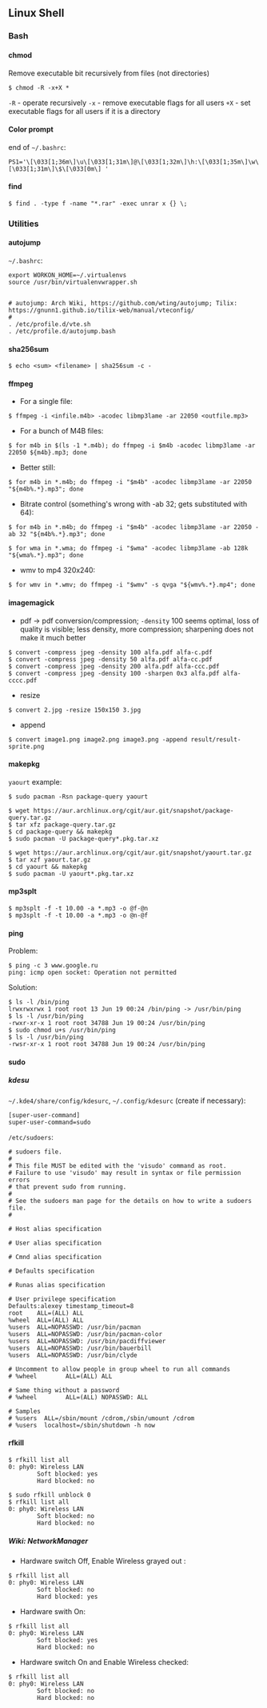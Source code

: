 ## Linux Shell
### Bash

#### chmod

Remove executable bit recursively from files (not directories)

`$ chmod -R -x+X *`

`-R` - operate recursively
`-x` - remove executable flags for all users
`+X` - set executable flags for all users if it is a directory

#### Color prompt

end of `~/.bashrc`:

`PS1='\[\033[1;36m\]\u\[\033[1;31m\]@\[\033[1;32m\]\h:\[\033[1;35m\]\w\[\033[1;31m\]\$\[\033[0m\] '`

#### find

`$ find . -type f -name "*.rar" -exec unrar x {} \;`

### Utilities
#### autojump
`~/.bashrc`:
```
export WORKON_HOME=~/.virtualenvs
source /usr/bin/virtualenvwrapper.sh


# autojump: Arch Wiki, https://github.com/wting/autojump; Tilix: https://gnunn1.github.io/tilix-web/manual/vteconfig/
#
. /etc/profile.d/vte.sh
. /etc/profile.d/autojump.bash

```
#### sha256sum
```
$ echo <sum> <filename> | sha256sum -c -
```

#### ffmpeg

- For a single file:
```
$ ffmpeg -i <infile.m4b> -acodec libmp3lame -ar 22050 <outfile.mp3>
```
- For a bunch of M4B files:
```
$ for m4b in $(ls -1 *.m4b); do ffmpeg -i $m4b -acodec libmp3lame -ar 22050 ${m4b}.mp3; done
```
- Better still:
```
$ for m4b in *.m4b; do ffmpeg -i "$m4b" -acodec libmp3lame -ar 22050 "${m4b%.*}.mp3"; done
```
- Bitrate control (something's wrong with -ab 32; gets substituted with 64):
```
$ for m4b in *.m4b; do ffmpeg -i "$m4b" -acodec libmp3lame -ar 22050 -ab 32 "${m4b%.*}.mp3"; done

$ for wma in *.wma; do ffmpeg -i "$wma" -acodec libmp3lame -ab 128k "${wma%.*}.mp3"; done
```

- wmv to mp4 320x240:
```
$ for wmv in *.wmv; do ffmpeg -i "$wmv" -s qvga "${wmv%.*}.mp4"; done
```

#### imagemagick
- pdf -> pdf conversion/compression;
`-density` 100 seems optimal, loss of quality is visible;
less density, more compression;
sharpening does not make it much better
```
$ convert -compress jpeg -density 100 alfa.pdf alfa-c.pdf
$ convert -compress jpeg -density 50 alfa.pdf alfa-cc.pdf
$ convert -compress jpeg -density 200 alfa.pdf alfa-ccc.pdf
$ convert -compress jpeg -density 100 -sharpen 0x3 alfa.pdf alfa-cccc.pdf
```
- resize
```
$ convert 2.jpg -resize 150x150 3.jpg
```
- append
```
$ convert image1.png image2.png image3.png -append result/result-sprite.png
```

#### makepkg

`yaourt` example:
```
$ sudo pacman -Rsn package-query yaourt

$ wget https://aur.archlinux.org/cgit/aur.git/snapshot/package-query.tar.gz
$ tar xfz package-query.tar.gz 
$ cd package-query && makepkg
$ sudo pacman -U package-query*.pkg.tar.xz

$ wget https://aur.archlinux.org/cgit/aur.git/snapshot/yaourt.tar.gz
$ tar xzf yaourt.tar.gz
$ cd yaourt && makepkg
$ sudo pacman -U yaourt*.pkg.tar.xz
```

#### mp3splt
```
$ mp3splt -f -t 10.00 -a *.mp3 -o @f-@n
$ mp3splt -f -t 10.00 -a *.mp3 -o @n-@f
```

#### ping

Problem:
```
$ ping -c 3 www.google.ru
ping: icmp open socket: Operation not permitted
```
Solution:
```
$ ls -l /bin/ping 
lrwxrwxrwx 1 root root 13 Jun 19 00:24 /bin/ping -> /usr/bin/ping 
$ ls -l /usr/bin/ping 
-rwxr-xr-x 1 root root 34788 Jun 19 00:24 /usr/bin/ping 
$ sudo chmod u+s /usr/bin/ping
$ ls -l /usr/bin/ping
-rwsr-xr-x 1 root root 34788 Jun 19 00:24 /usr/bin/ping
```

#### sudo

##### kdesu

`~/.kde4/share/config/kdesurc`, `~/.config/kdesurc` (create if necessary):
```
[super-user-command]
super-user-command=sudo
```
`/etc/sudoers`:
```
# sudoers file.
#
# This file MUST be edited with the 'visudo' command as root.
# Failure to use 'visudo' may result in syntax or file permission errors
# that prevent sudo from running.
#
# See the sudoers man page for the details on how to write a sudoers file.
#

# Host alias specification

# User alias specification

# Cmnd alias specification

# Defaults specification

# Runas alias specification

# User privilege specification
Defaults:alexey timestamp_timeout=8
root    ALL=(ALL) ALL
%wheel  ALL=(ALL) ALL
%users  ALL=NOPASSWD: /usr/bin/pacman
%users  ALL=NOPASSWD: /usr/bin/pacman-color
%users  ALL=NOPASSWD: /usr/bin/pacdiffviewer
%users  ALL=NOPASSWD: /usr/bin/bauerbill
%users  ALL=NOPASSWD: /usr/bin/clyde

# Uncomment to allow people in group wheel to run all commands
# %wheel        ALL=(ALL) ALL

# Same thing without a password
# %wheel        ALL=(ALL) NOPASSWD: ALL

# Samples
# %users  ALL=/sbin/mount /cdrom,/sbin/umount /cdrom
# %users  localhost=/sbin/shutdown -h now
```

#### rfkill
```
$ rfkill list all
0: phy0: Wireless LAN
        Soft blocked: yes
        Hard blocked: no

$ sudo rfkill unblock 0
$ rfkill list all
0: phy0: Wireless LAN
        Soft blocked: no
        Hard blocked: no
```

##### Wiki: NetworkManager

- Hardware switch Off, Enable Wireless grayed out :
```
$ rfkill list all
0: phy0: Wireless LAN
        Soft blocked: no
        Hard blocked: yes
```
- Hardware swith On:
```
$ rfkill list all
0: phy0: Wireless LAN
        Soft blocked: yes
        Hard blocked: no
```
- Hardware switch On and Enable Wireless checked:
```
$ rfkill list all
0: phy0: Wireless LAN
        Soft blocked: no
        Hard blocked: no
```
